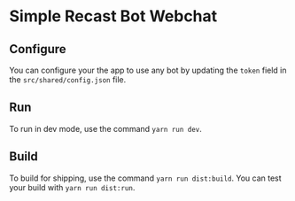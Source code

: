 # Simple Recast Bot Webchat

## Configure
You can configure your the app to use any bot by updating the `token` field in 
the `src/shared/config.json` file.

## Run
To run in dev mode, use the command `yarn run dev`.

## Build
To build for shipping, use the command `yarn run dist:build`. You can test your 
build with `yarn run dist:run`.
